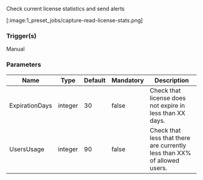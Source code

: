 
Check current license statistics and send alerts

[:image:1_preset_jobs/capture-read-license-stats.png]

### Trigger(s)
Manual


### Parameters
|Name|Type|Default|Mandatory|Description|
|----|----|-------|---------|-----------|
|ExpirationDays|integer|30|false|Check that license does not expire in less than XX days.|
|UsersUsage|integer|90|false|Check that less that there are currently less than  XX% of allowed users.|


